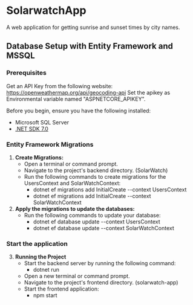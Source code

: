 # SolarwatchApp
A web application for getting sunrise and sunset times by city names.

## Database Setup with Entity Framework and MSSQL

### Prerequisites

Get an API Key from the following website: https://openweathermap.org/api/geocoding-api
Set the apikey as Environmental variable named "ASPNETCORE_APIKEY".

Before you begin, ensure you have the following installed:

- Microsoft SQL Server
- [.NET SDK 7.0](https://dotnet.microsoft.com/download/dotnet/7.0)

### Entity Framework Migrations

1. **Create Migrations:**
   - Open a terminal or command prompt.
   - Navigate to the project's backend directory. (SolarWatch)
   - Run the following commands to create migrations for the UsersContext and SolarWatchContext:
       - dotnet ef migrations add InitialCreate --context UsersContext
       - dotnet ef migrations add InitialCreate --context SolarWatchContext
2. **Apply the migrations to update the databases:**
   - Run the following commands to update your database:
       - dotnet ef database update --context UsersContext
       - dotnet ef database update --context SolarWatchContext
     
### Start the application

3. **Running the Project**
   - Start the backend server by running the following command:
       - dotnet run
   - Open a new terminal or command prompt.
   - Navigate to the project's frontend directory. (solarwatch-app)
   - Start the frontend application:
       - npm start


